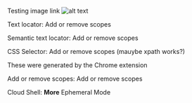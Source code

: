 Testing image link ![alt text](https://www.redsharknews.com/hubfs/Portrait_female_Midjourney.jpg "optional tooltip")


Text locator: <walkthrough-spotlight-pointer locator="text('Add or remove scopes')">Add or remove scopes</walkthrough-spotlight-pointer>

Semantic text locator: <walkthrough-spotlight-pointer locator="semantic({button 'Add or remove scopes'})">Add or remove scopes</walkthrough-spotlight-pointer>

CSS Selector: <walkthrough-spotlight-pointer cssSelector="button[type='button']">Add or remove scopes</walkthrough-spotlight-pointer> (mauybe xpath works?)

These were generated by the Chrome extension

Add or remove scopes:
<walkthrough-spotlight-pointer locator="semantic({button 'Add or remove scopes'})">Add or remove scopes</walkthrough-spotlight-pointer>

Cloud Shell:
<walkthrough-spotlight-pointer spotlightId="cloud-shell-more-button" target="cloudshell" title="Show me where">**More**</walkthrough-spotlight-pointer>
<walkthrough-spotlight-pointer locator="semantic({menuitem 'Ephemeral Mode'})" target="cloudshell">Ephemeral Mode</walkthrough-spotlight-pointer>


